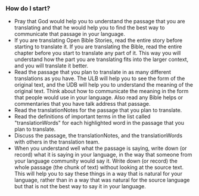 
### How do I start?

* Pray that God would help you to understand the passage that you are translating and that he would help you to find the best way to communicate that passage in your language.
* If you are translating Open Bible Stories, read the entire story before starting to translate it. If you are translating the Bible, read the entire chapter before you start to translate any part of it. This way you will understand how the part you are translating fits into the larger context, and you will translate it better.
* Read the passage that you plan to translate in as many different translations as you have. The ULB will help you to see the form of the original text, and the UDB will help you to understand the meaning of the original text. Think about how to communicate the meaning in the form that people would use in your language. Also read any Bible helps or commentaries that you have talk address that passage.
* Read the translationNotes for the passage that you plan to translate.
* Read the definitions of important terms in the list called "translationWords" for each highlighted word in the passage that you plan to translate.
* Discuss the passage, the translationNotes, and the translationWords with others in the translation team.
* When you understand well what the passage is saying, write down (or record) what it is saying in your language, in the way that someone from your language community would say it. Write down (or record) the whole passage (the chunk of text) without looking at the source text. This will help you to say these things in a way that is natural for your language, rather than in a way that was natural for the source language but that is not the best way to say it in your language.